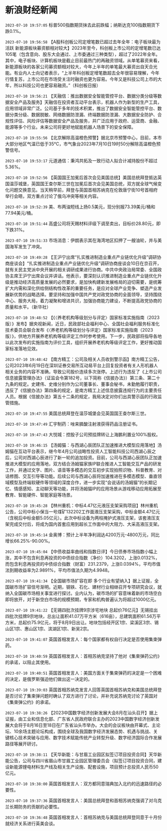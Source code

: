 # 新浪财经新闻
`2023-07-10 19:57:05` 标普500指数期货抹去此前跌幅；纳斯达克100指数期货下跌0.1%。

`2023-07-10 19:56:58` 【A股科创板公司定增笔数已超过去年全年：电子板块最为活跃 新能源板块募资额相对较大】2023年至今，科创板上市公司的定增笔数已达105笔（包含意向、股东大会通过、上市委通过三种类型），超过了2022年全年。其中，电子板块、计算机板块是截止目前最热门的再融资领域。从单笔募资来看，新能源板块的各家公司募资额相对较大，今年上半年的单笔最大募资出自天合光能。有业内人士向记者表示，“上半年科创板定增笔数超去全年很容易理解，今年行情复苏，上市公司在市场受关注时融资也更为容易。今年又是科技公司上市的大年，所以科技公司也更容易融资。”（科创板日报）

`2023-07-10 19:56:21` 【天融信：推出数据安全智能管控平台、数据分类分级等数据安全产品及服务】天融信在投资者互动平台表示，机器人作为新型的生产工具，应用领域非常广泛。公司基于多年的技术积累，推出了数据安全智能管控平台、数据分类分级、数据脱敏、网络数据防泄漏、终端数据防泄漏、大数据安全防护、合规性评估、风险评估等数据安全产品及服务，并广泛应用于政府、运营商、金融、能源等多个行业。未来公司将更好地赋能机器人场景下的安全保障。

`2023-07-10 19:55:56` 【北京解除高温橙色预警】据北京市预警中心，目前，本市大部分地区气温已低于35℃，市气象台2023年7月10日19时50分解除高温橙色预警信号。

`2023-07-10 19:53:17` 元道通信：秉鸿共拓及一致行动人拟合计减持股份不超过5.36%。

`2023-07-10 19:52:56`   【英国国王加冕后首次会见美国总统】美国总统拜登抵达英国温莎城堡，英国国王查尔斯三世在加冕后首次会见美国总统，双方就全球气候变化问题交换意见。当天稍早前，拜登与英国首相苏纳克在伦敦唐宁街10号首相府举行会晤，双方重点讨论了俄乌冲突等相关内容。

`2023-07-10 19:52:39` 美、布两油短线上扬0.5美元，现分别报73.39美元/桶和77.94美元/桶。

`2023-07-10 19:51:44`   高盛公司将天赐材料评级下调至卖出，目标价28.80元，即下跌31%。

`2023-07-10 19:51:33` 市场消息：伊朗表示其在海湾地区扣押了一艘油轮，并与美国海军发生了冲突。

`2023-07-10 19:49:28` 【王沪宁出席“扎实推进制造业重点产业链优化升级”调研协商座谈会】“扎实推进制造业重点产业链优化升级”调研协商座谈会10日在京召开，就有关民主党派中央开展的相关调研成果进行协商。中共中央政治局常委、全国政协主席王沪宁出席会议并讲话。他表示，要深刻认识推进制造业重点产业链优化升级是推动经济高质量发展的必然要求，是加快构建新发展格局的迫切需要，是统筹扩大内需和深化供给侧结构性改革的重要任务，是应对全球产业竞争、塑造产业发展新优势的战略选择。要坚持和加强中国共产党对政党协商的全面领导，坚持围绕中心、服务大局，着力凝聚和增进共识，加强协商能力建设，不断提高政党协商的质量和水平。（新华社）

`2023-07-10 19:48:52` 【《〈养老机构等级划分与评定〉国家标准实施指南（2023版）》发布】据央视新闻，近日，民政部社会福利中心、全国社会福利服务标准化技术委员会联合发布《〈养老机构等级划分与评定〉国家标准实施指南（2023版）》，供地方开展养老机构等级评定工作时参考使用。下一步，民政部将指导各地以此次发布的实施指南为评价工具，组织开展养老机构等级评定工作，更好推动国家标准落地见效。

`2023-07-10 19:48:42` 【南方精工：公司及相关人员收到警示函】南方精工公告，公司2023年6月19日在深圳证券交易所互动易平台上回复投资者有关人形机器人相关业务的内容不准确，导致公司股价连续多次涨停。上述行为违反了《上市公司信息披露管理办法》（证监会令第182号，以下简称《信披办法》）第三条、第二十九条的规定。史建伟、史维分别作为公司董事长、董事会秘书，未勤勉履行职责，违反了《信披办法》第四条的规定，是南方精工上述信息披露违规行为的主要责任人员。根据《信披办法》第五十二条的规定，我局决定对你们出具警示函的行政监管措施。

`2023-07-10 19:47:55` 美国总统拜登在温莎城堡会见英国国王查尔斯三世。

`2023-07-10 19:47:49` 汇宇制药：唑来膦酸注射液获得药品注册证书。

`2023-07-10 19:47:43` 大悦城：控股子公司预挂牌转让上海鹏利置业100%股权。

`2023-07-10 19:46:15` 【汤姆猫：与西湖心辰团队正加速推进大模型应用落地】汤姆猫在互动平台表示，继今年4月公司战略性投资人工智能科技公司西湖心辰之后，公司对西湖心辰进行了新一轮的追加投资。目前，公司与西湖心辰团队正加速推进大模型的应用落地，双方结合汤姆猫家族IP联合推进人工智能交互产品的研发工作，并通过文字、图片、语音等多模态的交互初步实现拍照识物、科普教育、对话修图、交互引导等功能。后续公司与西湖心辰将加速推进在多模态模型、垂直领域模型及终端软硬件等领域的深度合作，进一步实现“会说话的汤姆猫”的长期记忆、情感感知、主动聊天等功能，并将汤姆猫IP的应用场景从游戏移动应用拓展至教育、智能硬件、智能家庭等场景。

`2023-07-10 19:45:28` 【林州重机：中标4.47亿元液压支架采购项目】林州重机公告，公司中标小保当一号煤矿132202工作面液压支架采购，中标金额4.47亿元（含税后中标金额5.05亿元）。此次中标设备为两柱掩护式液压支架，该套液压支架完成交付后，将成为国内首套应用到超长工作面中的大阻力、大采高液压支架。

`2023-07-10 19:45:14` 金奥博：预计上半年净利润达4200万元-4800万元，同比增长66.25%-90.00%。

`2023-07-10 19:45:04` 【中债收益率曲线和指数日评】今日债券市场指数小幅上涨，其中不包含利息再投资的中债综合指数（净价）104.3202，上涨0.0132%，而包含利息再投资的中债综合指数（财富）231.2379，上涨0.0394%，平均市值法到期收益率为2.9891%，平均市值法久期为4.9948。

`2023-07-10 19:41:34` 【全国碳市场扩容在即 多个行业有望纳入】据上证报，全国碳市场扩容信号渐明。近期，钢铁、石化、建材行业相继召开专项研究会议，就纳入全国碳市场相关事宜进行探讨。业内认为，碳市场的扩容意味着新的市场空白即将放开，对于新空白市场的规模预期，专家和机构普遍认为将超过1000亿元。

`2023-07-10 19:41:22`   【无锡四批次挂牌9宗涉宅地块 总起价76亿元】无锡挂出四批次挂牌9宗地块，总出让面积41.07万平方米（616亩），总建筑面积61.56万平方米，总起价75.9亿元，将于8月9日出让。地块包括经开区1宗、梁溪区3宗、锡山区1宗、惠山区1宗、滨湖区1宗、新吴2宗。

`2023-07-10 19:41:07` 英国首相发言人：每个国家都有权自行决定是否使用集束弹药。

`2023-07-10 19:40:59` 英国首相发言人：首相苏纳克坚持了他对《集束弹药公约》的承诺，以阻止其使用。

`2023-07-10 19:40:51` 英国首相发言人：美国方面关于集束弹药的决定是一个困难的决定，是俄罗斯强迫他们做出这一决定的。

`2023-07-10 19:39:03` 英国首相苏纳克发言人回答英国首相苏纳克和美国总统拜登是否讨论了集束弹问题时确认了双方进行了讨论，并补充说苏纳克讨论了英国对《集束弹公约》的承诺。

`2023-07-10 19:38:26` 【2023中国数字经济创新发展大会8月在汕头召开】据上证报，由工业和信息化部、广东省人民政府联合主办的2023中国数字经济创新发展大会将于8月16日至18日在广东省汕头市举办。大会的会议板块由开幕式、主论坛、10余场主题论坛构成，围绕全球及我国数字经济发展态势、机遇与挑战、关键核心技术突破与应用、数字技术赋能传统产业转型升级、数字经济国际合作发展路径等展开研讨。

`2023-07-10 19:38:11` 【天华新能：与甘眉工业园区拟签订项目投资合同】天华新能公告，公司与四川省眉山市甘眉工业园区管理委员会（拟签订项目投资合同，建设新能源锂电材料生产线及相关生产设施、配套设施，项目预计总投资人民币50亿元。

`2023-07-10 19:38:00` 英国首相发言人：双方都同意瑞典加入北约的迅速路径的必要性。

`2023-07-10 19:37:36` 英国首相发言人：美国总统拜登和首相苏纳克强调了对乌克兰长期防务的贡献的必要性。

`2023-07-10 19:36:48` 英国首相发言人：首相苏纳克与美国总统拜登同意于十月份就经济关系进行英美会谈。


